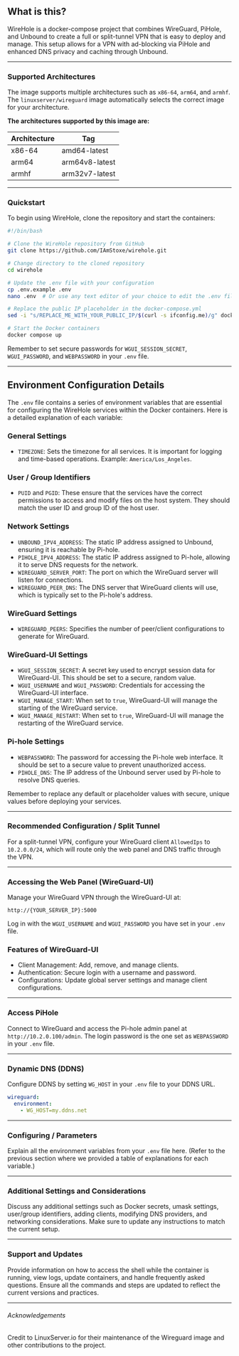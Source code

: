 
## What is this?

WireHole is a docker-compose project that combines WireGuard, PiHole, and Unbound to create a full or split-tunnel VPN that is easy to deploy and manage. This setup allows for a VPN with ad-blocking via PiHole and enhanced DNS privacy and caching through Unbound.

---

### Supported Architectures

The image supports multiple architectures such as `x86-64`, `arm64`, and `armhf`. The `linuxserver/wireguard` image automatically selects the correct image for your architecture.

**The architectures supported by this image are:**

| Architecture | Tag            |
| ------------ | -------------- |
| x86-64       | amd64-latest   |
| arm64        | arm64v8-latest |
| armhf        | arm32v7-latest |

---

### Quickstart

To begin using WireHole, clone the repository and start the containers:

```bash
#!/bin/bash

# Clone the WireHole repository from GitHub
git clone https://github.com/IAmStoxe/wirehole.git

# Change directory to the cloned repository
cd wirehole

# Update the .env file with your configuration
cp .env.example .env
nano .env  # Or use any text editor of your choice to edit the .env file

# Replace the public IP placeholder in the docker-compose.yml
sed -i "s/REPLACE_ME_WITH_YOUR_PUBLIC_IP/$(curl -s ifconfig.me)/g" docker-compose.yml

# Start the Docker containers
docker compose up
```

Remember to set secure passwords for `WGUI_SESSION_SECRET`, `WGUI_PASSWORD`, and `WEBPASSWORD` in your `.env` file.

---

## Environment Configuration Details

The `.env` file contains a series of environment variables that are essential for configuring the WireHole services within the Docker containers. Here is a detailed explanation of each variable:

### General Settings

- `TIMEZONE`: Sets the timezone for all services. It is important for logging and time-based operations. Example: `America/Los_Angeles`.

### User / Group Identifiers

- `PUID` and `PGID`: These ensure that the services have the correct permissions to access and modify files on the host system. They should match the user ID and group ID of the host user.

### Network Settings

- `UNBOUND_IPV4_ADDRESS`: The static IP address assigned to Unbound, ensuring it is reachable by Pi-hole.
- `PIHOLE_IPV4_ADDRESS`: The static IP address assigned to Pi-hole, allowing it to serve DNS requests for the network.
- `WIREGUARD_SERVER_PORT`: The port on which the WireGuard server will listen for connections.
- `WIREGUARD_PEER_DNS`: The DNS server that WireGuard clients will use, which is typically set to the Pi-hole's address.

### WireGuard Settings

- `WIREGUARD_PEERS`: Specifies the number of peer/client configurations to generate for WireGuard.

### WireGuard-UI Settings

- `WGUI_SESSION_SECRET`: A secret key used to encrypt session data for WireGuard-UI. This should be set to a secure, random value.
- `WGUI_USERNAME` and `WGUI_PASSWORD`: Credentials for accessing the WireGuard-UI interface.
- `WGUI_MANAGE_START`: When set to `true`, WireGuard-UI will manage the starting of the WireGuard service.
- `WGUI_MANAGE_RESTART`: When set to `true`, WireGuard-UI will manage the restarting of the WireGuard service.

### Pi-hole Settings

- `WEBPASSWORD`: The password for accessing the Pi-hole web interface. It should be set to a secure value to prevent unauthorized access.
- `PIHOLE_DNS`: The IP address of the Unbound server used by Pi-hole to resolve DNS queries.

Remember to replace any default or placeholder values with secure, unique values before deploying your services.

---

### Recommended Configuration / Split Tunnel

For a split-tunnel VPN, configure your WireGuard client `AllowedIps` to `10.2.0.0/24`, which will route only the web panel and DNS traffic through the VPN.

---

### Accessing the Web Panel (WireGuard-UI)

Manage your WireGuard VPN through the WireGuard-UI at:

`http://{YOUR_SERVER_IP}:5000`

Log in with the `WGUI_USERNAME` and `WGUI_PASSWORD` you have set in your `.env` file.

### Features of WireGuard-UI

- Client Management: Add, remove, and manage clients.
- Authentication: Secure login with a username and password.
- Configurations: Update global server settings and manage client configurations.

---

### Access PiHole

Connect to WireGuard and access the Pi-hole admin panel at `http://10.2.0.100/admin`. The login password is the one set as `WEBPASSWORD` in your `.env` file.

---

### Dynamic DNS (DDNS)

Configure DDNS by setting `WG_HOST` in your `.env` file to your DDNS URL.

```yaml
wireguard:
  environment:
    - WG_HOST=my.ddns.net
```

---

### Configuring / Parameters

Explain all the environment variables from your `.env` file here. (Refer to the previous section where we provided a table of explanations for each variable.)

---

### Additional Settings and Considerations

Discuss any additional settings such as Docker secrets, umask settings, user/group identifiers, adding clients, modifying DNS providers, and networking considerations. Make sure to update any instructions to match the current setup.

---

### Support and Updates

Provide information on how to access the shell while the container is running, view logs, update containers, and handle frequently asked questions. Ensure all the commands and steps are updated to reflect the current versions and practices.

---

###### Acknowledgements

Credit to LinuxServer.io for their maintenance of the Wireguard image and other contributions to the project.
